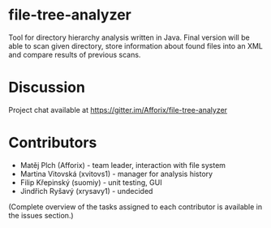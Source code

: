 file-tree-analyzer
==================

Tool for directory hierarchy analysis written in Java. Final version will be able to scan given directory, store information about found files into an XML and compare results of previous scans.

# Discussion
Project chat available at https://gitter.im/Afforix/file-tree-analyzer

# Contributors
* Matěj Plch (Afforix) - team leader, interaction with file system
* Martina Vitovská (xvitovs1) - manager for analysis history
* Filip Křepinský (suomiy) - unit testing, GUI
* Jindřich Ryšavý (xrysavy1) - undecided

(Complete overview of the tasks assigned to each contributor is available in the issues section.)
